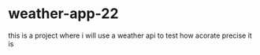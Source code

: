 # weather-app-22
this is a project where i will use a weather api to test how acorate precise it is
